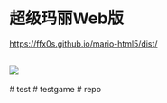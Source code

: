 # 超级玛丽Web版
<a href="https://ffx0s.github.io/mario-html5/dist/" target="_blank">https://ffx0s.github.io/mario-html5/dist/</a>

<br />
<img src="https://static.webfed.cn/Xnip2020-12-31_22-49-39.jpg">
<br />
<br />
#   t e s t  
 #   t e s t g a m e  
 #   r e p o  
 